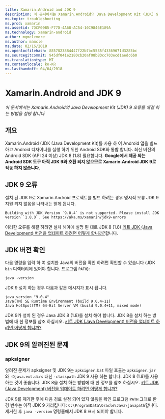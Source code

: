 ```yaml
---
title: Xamarin.Android and JDK 9
description: 이 문서에서는 Xamarin.Android의 Java Development Kit (JDK) 9 오류를 해결 하는 방법을 설명 합니다.
ms.topic: troubleshooting
ms.prod: xamarin
ms.assetid: 7DCF0985-F77D-4A68-AC54-10C9846E189A
ms.technology: xamarin-android
author: mgmclemore
ms.author: mamcle
ms.date: 02/16/2018
ms.openlocfilehash: 8857823884447f22b7bc5535f43369671d3285bc
ms.sourcegitcommit: 945df041e2180cb20af08b83cc703ecd1aedc6b0
ms.translationtype: MT
ms.contentlocale: ko-KR
ms.lasthandoff: 04/04/2018
---
```

# <a name="xamarinandroid-and-jdk-9"></a>Xamarin.Android and JDK 9

_이 문서에서는 Xamarin.Android의 Java Development Kit (JDK) 9 오류를 해결 하는 방법을 설명 합니다._


## <a name="overview"></a>개요

Xamarin.Android (JDK (Java Development Kit)를 사용 하 여 Android 앱을 빌드하고 Android 디자이너를 실행 하기 위한 Android SDK와 통합 합니다. 최신 버전의 Android SDK (API 24 이상) JDK 8 (1.8) 필요합니다. **Google에서 제공 되는 Android SDK 도구 아직 JDK 9와 호환 되지 않으므로 Xamarin.Android JDK 9로 작동 하지 않습니다.**

## <a name="jdk-9-errors"></a>JDK 9 오류

설치 된 JDK 9로 Xamarin.Android 프로젝트를 빌드 하려는 경우 명시적 오류 JDK 9 지원 되지 않음을 나타내는 얻게 됩니다.

```shell
Building with JDK Version `9.0.4` is not supported. Please install JDK version `1.8.0`. See https://aka.ms/xamarin/jdk9-errors  
```

이러한 오류를 해결 하려면 설치 해야에 설명 된 대로 JDK 8 (1.8) [키트 JDK (Java Development) 버전을 업데이트 하려면 어떻게 합니까?](~/android/troubleshooting/questions/update-jdk.md)합니다.


## <a name="checking-the-jdk-version"></a>JDK 버전 확인

다음 명령을 입력 하 여 설치한 Java의 버전을 확인 하려면 확인할 수 있습니다 (JDK `bin` 디렉터리에 있어야 합니다. 프로그램 `PATH`):

```shell
java -version
```

JDK 9 설치 하는 경우 다음과 같은 메시지가 표시 됩니다.

```shell
java version "9.0.4"
Java(TM) SE Runtime Environment (build 9.0.4+11)
Java HotSpot(TM) 64-Bit Server VM (build 9.0.4+11, mixed mode)
```

JDK 9가 설치 된 경우 Java JDK 8 (1.8)를 설치 해야 합니다. JDK 8을 설치 하는 방법에 대 한 정보를 참조 하십시오. [키트 JDK (Java Development) 버전을 업데이트 하려면 어떻게 합니까?](~/android/troubleshooting/questions/update-jdk.md)

## <a name="known-issues-with-jdk-9"></a>JDK 9의 알려진된 문제

### <a name="apksigner"></a>apksigner

알려진 문제가 apksigner 및 JDK 9는 `apksigner.bat` 파일 호출는 `apksigner.jar` 와 `-Djava.ext.dirs` 대신 `-classpath` JDK 9 사용 하는 합니다. JDK 8 (1.8)를 사용 하는 것이 좋습니다. JDK 8을 설치 하는 방법에 대 한 정보를 참조 하십시오. [키트 JDK (Java Development) 버전을 업데이트 하려면 어떻게 합니까?](~/android/troubleshooting/questions/update-jdk.md)

JDK 9를 제거한 후에 다음 경로 설정 되어 있지 않음을 확인 프로그램 `PATH` 그대로 환경 변수는 아직 JDK 9 가리킵니다: `C:\ProgramData\Oracle\Java\javapath`합니다. 제거한 후 `java -version` 명령줄에서 JDK 8 표시 되어야 합니다.
